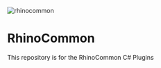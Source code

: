 ![rhinocommon](https://user-images.githubusercontent.com/11384742/79033184-63ccfc80-7bef-11ea-8980-71ff8719d746.jpg)


# RhinoCommon
This repository is for the RhinoCommon C# Plugins
